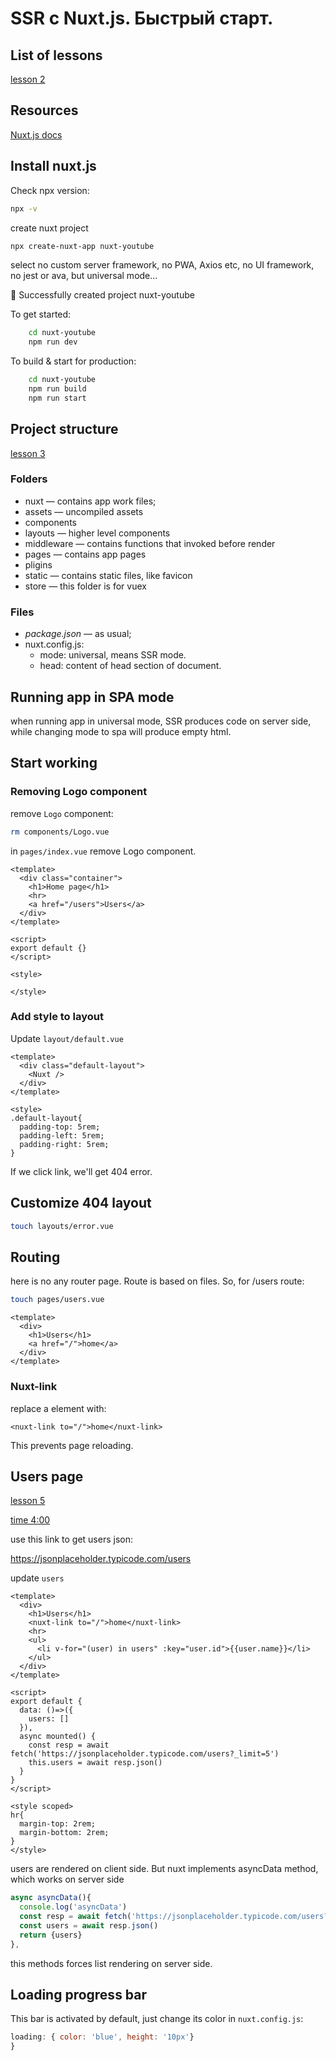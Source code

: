 # SSR с Nuxt.js. Быстрый старт.

## List of lessons

[lesson 2](https://www.youtube.com/watch?v=roNZFyla_VA&t=314s)

## Resources

[Nuxt.js docs](https://nuxtjs.org)

## Install nuxt.js

Check npx version:

```bash
npx -v
```

create nuxt project

```bash
npx create-nuxt-app nuxt-youtube
```

select no custom server framework, no PWA, Axios etc, no UI framework, no jest or ava, but universal mode...

🎉  Successfully created project nuxt-youtube

  To get started:

```bash
    cd nuxt-youtube
    npm run dev
```

  To build & start for production:

```bash
    cd nuxt-youtube
    npm run build
    npm run start
```

## Project structure

[lesson 3](https://www.youtube.com/watch?v=f2EkBTojVdw)

### Folders

- nuxt &mdash; contains app work files;
- assets &mdash; uncompiled assets
- components
- layouts &mdash; higher level components
- middleware &mdash; contains functions that invoked before render
- pages &mdash; contains app pages
- pligins
- static &mdash; contains static files, like favicon
- store &mdash; this folder is for vuex

### Files

- *package.json* &mdash; as usual;
- nuxt.config.js:
  - mode: universal, means SSR mode.
  - head: content of head section of document.

## Running app in SPA mode

when running app in universal mode, SSR produces code on server side, while changing mode to spa will produce empty html.

## Start working

### Removing Logo component

remove `Logo` component:

```bash
rm components/Logo.vue
```

in `pages/index.vue`  remove Logo component.

```vue
<template>
  <div class="container">
    <h1>Home page</h1>
    <hr>
    <a href="/users">Users</a>
  </div>
</template>

<script>
export default {}
</script>

<style>

</style>

```

### Add style to layout

Update `layout/default.vue`

```vue
<template>
  <div class="default-layout">
    <Nuxt />
  </div>
</template>

<style>
.default-layout{
  padding-top: 5rem;
  padding-left: 5rem;
  padding-right: 5rem;
}
```

If we click link, we'll get 404 error.

## Customize 404 layout

```bash
touch layouts/error.vue
```

## Routing

here is no any router page. Route is based on files. So, for /users route:

```bash
touch pages/users.vue
```

```vue
<template>
  <div>
    <h1>Users</h1>
    <a href="/">home</a>
  </div>
</template>
```

### Nuxt-link

replace a element with:

```vue
<nuxt-link to="/">home</nuxt-link>
```

This prevents page reloading.

## Users page

[lesson 5](https://www.youtube.com/watch?v=2nP-FEUpInM)

[time 4:00](https://www.youtube.com/watch?v=2nP-FEUpInM*t=240s)

use this link to get users json:

https://jsonplaceholder.typicode.com/users

update `users`

```vue
<template>
  <div>
    <h1>Users</h1>
    <nuxt-link to="/">home</nuxt-link>
    <hr>
    <ul>
      <li v-for="(user) in users" :key="user.id">{{user.name}}</li>
    </ul>
  </div>
</template>

<script>
export default {
  data: ()=>({
    users: []
  }),
  async mounted() {
    const resp = await fetch('https://jsonplaceholder.typicode.com/users?_limit=5')
    this.users = await resp.json()
  }
}
</script>

<style scoped>
hr{
  margin-top: 2rem;
  margin-bottom: 2rem;
}
</style>

```

users are rendered on client side. But nuxt implements asyncData method, which works on server side

```js
async asyncData(){
  console.log('asyncData')
  const resp = await fetch('https://jsonplaceholder.typicode.com/users?_limit=5')
  const users = await resp.json()
  return {users}
},
```

this methods forces list rendering on server side.

## Loading progress bar

This bar is activated by default, just change its color in `nuxt.config.js`:

```js
loading: { color: 'blue', height: '10px'}
}
```

